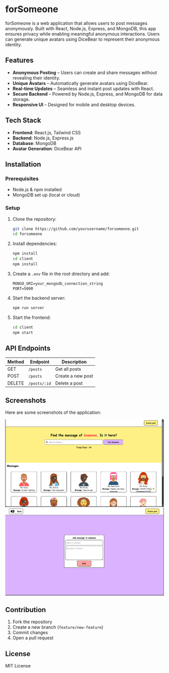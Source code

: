 # forSomeone

forSomeone is a web application that allows users to post messages anonymously. Built with React, Node.js, Express, and MongoDB, this app ensures privacy while enabling meaningful anonymous interactions. Users can generate unique avatars using DiceBear to represent their anonymous identity.

## Features

- **Anonymous Posting** – Users can create and share messages without revealing their identity.
- **Unique Avatars** – Automatically generate avatars using DiceBear.
- **Real-time Updates** – Seamless and instant post updates with React.
- **Secure Backend** – Powered by Node.js, Express, and MongoDB for data storage.
- **Responsive UI** – Designed for mobile and desktop devices.

## Tech Stack

- **Frontend**: React.js, Tailwind CSS
- **Backend**: Node.js, Express.js
- **Database**: MongoDB
- **Avatar Generation**: DiceBear API

## Installation

### Prerequisites
- Node.js & npm installed
- MongoDB set up (local or cloud)

### Setup

1. Clone the repository:
   ```sh
   git clone https://github.com/yourusername/forsomeone.git
   cd forsomeone
   ```

2. Install dependencies:
   ```sh
   npm install
   cd client
   npm install
   ```

3. Create a `.env` file in the root directory and add:
   ```env
   MONGO_URI=your_mongodb_connection_string
   PORT=5000
   ```

4. Start the backend server:
   ```sh
   npm run server
   ```

5. Start the frontend:
   ```sh
   cd client
   npm start
   ```

## API Endpoints

| Method | Endpoint    | Description        |
|--------|------------|--------------------|
| GET    | `/posts`   | Get all posts      |
| POST   | `/posts`   | Create a new post  |
| DELETE | `/posts/:id` | Delete a post |

## Screenshots

Here are some screenshots of the application:

![Homepage](screenshots/1.png)
![Post Page](screenshots/2.png)


## Contribution

1. Fork the repository
2. Create a new branch (`feature/new-feature`)
3. Commit changes
4. Open a pull request

## License

MIT License

